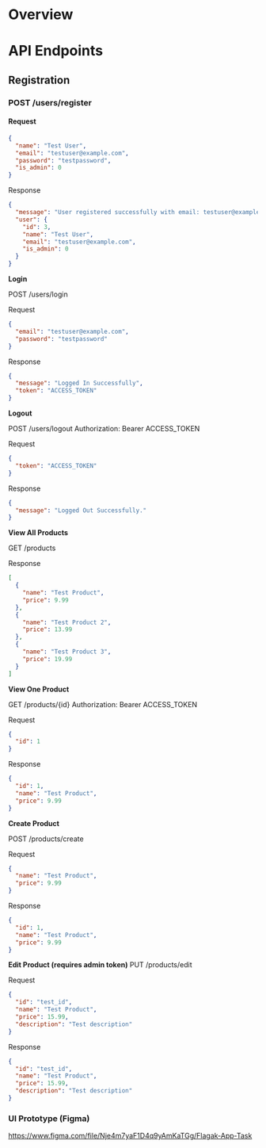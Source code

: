 # Overview


# API Endpoints


## **Registration**

### POST /users/register

#### Request

```json
{
  "name": "Test User",
  "email": "testuser@example.com",
  "password": "testpassword",
  "is_admin": 0
}
```

Response

```json
{
  "message": "User registered successfully with email: testuser@example.com",
  "user": {
    "id": 3,
    "name": "Test User",
    "email": "testuser@example.com",
    "is_admin": 0
  }
}
```

**Login**

POST /users/login

Request

```json
{
  "email": "testuser@example.com",
  "password": "testpassword"
}
```

Response

```json
{
  "message": "Logged In Successfully",
  "token": "ACCESS_TOKEN"
}
```

**Logout**

POST /users/logout
Authorization: Bearer ACCESS_TOKEN

Request

```json
{
  "token": "ACCESS_TOKEN"
}
```

Response

```json
{
  "message": "Logged Out Successfully."
}
```

**View All Products**

GET /products

Response

```json
[
  {
    "name": "Test Product",
    "price": 9.99
  },
  {
    "name": "Test Product 2",
    "price": 13.99
  },
  {
    "name": "Test Product 3",
    "price": 19.99
  }
]
```

**View One Product**

GET /products/{id}
Authorization: Bearer ACCESS_TOKEN

Request

```json
{
  "id": 1
}
```

Response

```json
{
  "id": 1,
  "name": "Test Product",
  "price": 9.99
}
```

**Create Product**

POST /products/create

Request

```json
{
  "name": "Test Product",
  "price": 9.99
}
```

Response

```json
{
  "id": 1,
  "name": "Test Product",
  "price": 9.99
}
```

**Edit Product (requires admin token)**
PUT /products/edit

Request

```json
{
  "id": "test_id",
  "name": "Test Product",
  "price": 15.99,
  "description": "Test description"
}
```

Response

```json
{
  "id": "test_id",
  "name": "Test Product",
  "price": 15.99,
  "description": "Test description"
}
```

### UI Prototype (Figma)

https://www.figma.com/file/Nje4m7yaF1D4q9yAmKaTGg/Flagak-App-Task
